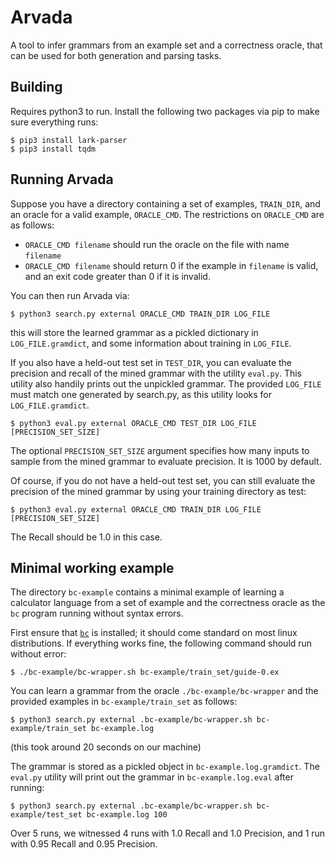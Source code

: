 # Arvada

A tool to infer grammars from an example set and a correctness oracle, that can be used for both generation and parsing tasks.

## Building

Requires python3 to run. Install the following two packages via pip to make sure everything runs:
```
$ pip3 install lark-parser
$ pip3 install tqdm
```

## Running Arvada

Suppose you have a directory containing a set of examples, `TRAIN_DIR`, and an oracle for a valid example, `ORACLE_CMD`. The restrictions on `ORACLE_CMD` are as follows:

- `ORACLE_CMD filename` should run the oracle on the file with name `filename`
- `ORACLE_CMD filename` should return 0 if the example in `filename` is valid, and an exit code greater than 0 if it is invalid. 

You can then run Arvada via:
```
$ python3 search.py external ORACLE_CMD TRAIN_DIR LOG_FILE
```
this will store the learned grammar as a pickled dictionary in `LOG_FILE.gramdict`, and some information about training in `LOG_FILE`.

If you also have a held-out test set in `TEST_DIR`, you can evaluate the precision and recall of the mined grammar with the utility `eval.py`. This utility also handily prints out the unpickled grammar. The provided `LOG_FILE` must match one generated by search.py, as this utility looks for `LOG_FILE.gramdict`. 
```
$ python3 eval.py external ORACLE_CMD TEST_DIR LOG_FILE [PRECISION_SET_SIZE]
```
The optional `PRECISION_SET_SIZE` argument specifies how many inputs to sample from the mined grammar to evaluate precision. It is 1000 by default.

Of course, if you do not have a held-out test set, you can still evaluate the precision of the mined grammar by using your training directory as test:
```
$ python3 eval.py external ORACLE_CMD TRAIN_DIR LOG_FILE [PRECISION_SET_SIZE]
```
The Recall should be 1.0 in this case.


## Minimal working example

The directory `bc-example` contains a minimal example of learning a calculator language from a set of example and the correctness oracle as the `bc` program running without syntax errors.

First ensure that [`bc`](https://www.gnu.org/software/bc/manual/html_mono/bc.html) is installed; it should come standard on most linux distributions. If everything works fine, the following command should run without error:
```
$ ./bc-example/bc-wrapper.sh bc-example/train_set/guide-0.ex
```

You can learn a grammar from the oracle `./bc-example/bc-wrapper` and the provided examples in `bc-example/train_set` as follows:
```
$ python3 search.py external .bc-example/bc-wrapper.sh bc-example/train_set bc-example.log
```
(this took around 20 seconds on our machine)

The grammar is stored as a pickled object in `bc-example.log.gramdict`. The `eval.py` utility will print out the grammar in `bc-example.log.eval` after running: 
```
$ python3 search.py external .bc-example/bc-wrapper.sh bc-example/test_set bc-example.log 100
```

Over 5 runs, we witnessed 4 runs with 1.0 Recall and 1.0 Precision, and 1 run with 0.95 Recall and 0.95 Precision.
